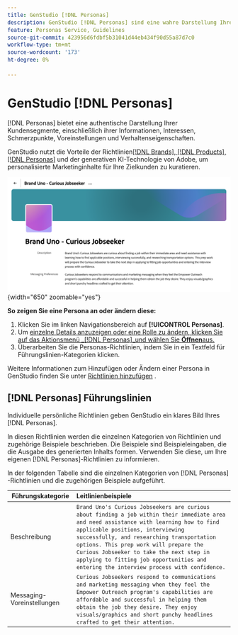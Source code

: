 ```yaml
---
title: GenStudio [!DNL Personas]
description: GenStudio [!DNL Personas] sind eine wahre Darstellung Ihrer Kundensegmente, um deren Interessen, Schmerzpunkte, Voreinstellungen und Verhaltenseigenschaften zu erfassen.
feature: Personas Service, Guidelines
source-git-commit: 423956d6fdbf5b31041d44eb434f90d55a87d7c0
workflow-type: tm+mt
source-wordcount: '173'
ht-degree: 0%

---
```



# GenStudio [!DNL Personas]

[!DNL Personas] bietet eine authentische Darstellung Ihrer Kundensegmente, einschließlich ihrer Informationen, Interessen, Schmerzpunkte, Voreinstellungen und Verhaltenseigenschaften.

GenStudio nutzt die Vorteile der Richtlinien[[!DNL Brands], [!DNL Products], [!DNL Personas]](overview.md) und der generativen KI-Technologie von Adobe, um personalisierte Marketinginhalte für Ihre Zielkunden zu kuratieren. &#x200B;

![[!DNL Personas] Führungslinien in GenStudio](/help/assets/personas-guidelines.png){width="650" zoomable="yes"}

**So zeigen Sie eine Persona an oder ändern diese:**

1. Klicken Sie im linken Navigationsbereich auf **[!UICONTROL Personas]**.
1. Um [ einzelne Details anzuzeigen oder eine Rolle zu ändern, klicken Sie auf das Aktionsmenü _[!DNL Personas]_und wählen Sie **Öffnen**aus.](add-guidelines.md#manage-personas)
1. Überarbeiten Sie die Personas-Richtlinien, indem Sie in ein Textfeld für Führungslinien-Kategorien klicken.

Weitere Informationen zum Hinzufügen oder Ändern einer Persona in GenStudio finden Sie unter [Richtlinien hinzufügen](add-guidelines.md) .

## [!DNL Personas] Führungslinien

Individuelle persönliche Richtlinien geben GenStudio ein klares Bild Ihres [!DNL Personas].

In diesen Richtlinien werden die einzelnen Kategorien von Richtlinien und zugehörige Beispiele beschrieben. Die Beispiele sind Beispieleingaben, die die Ausgabe des generierten Inhalts formen. Verwenden Sie diese, um Ihre eigenen [!DNL Personas]-Richtlinien zu informieren.

In der folgenden Tabelle sind die einzelnen Kategorien von [!DNL Personas] -Richtlinien und die zugehörigen Beispiele aufgeführt.

| Führungskategorie | Leitlinienbeispiele |
| ------------------| :---------- |
| Beschreibung | `Brand Uno's Curious Jobseekers are curious about finding a job within their immediate area and need assistance with learning how to find applicable positions, interviewing successfully, and researching transportation options. This prep work will prepare the Curious Jobseeker to take the next step in applying to fitting job opportunities and entering the interview process with confidence.` |
| Messaging-Voreinstellungen | `Curious Jobseekers respond to communications and marketing messaging when they feel the Empower Outreach program's capabilities are affordable and successful in helping them obtain the job they desire. They enjoy visuals/graphics and short punchy headlines crafted to get their attention.` |
